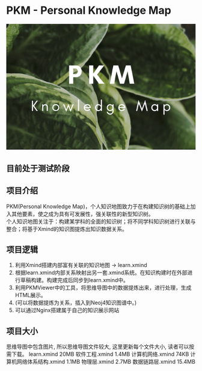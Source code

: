 # PKM - Personal Knowledge Map  
![image text](./resources/title_small.png)
## 目前处于测试阶段  
## 项目介绍  
PKM(Personal Knowledge Map)，个人知识地图致力于在构建知识树的基础上加入其他要素，使之成为具有可发展性，强关联性的新型知识树。  
个人知识地图关注于：构建某学科的全面的知识树；将不同学科知识树进行关联与整合；将基于Xmind的知识图提炼出知识数据关系。  
## 项目逻辑
1. 利用Xmind搭建内部富有关联的知识地图 -> learn.xmind
2. 根据learn.xmind内部关系映射出另一套.xmind系统。在知识构建时在外部进行草稿构建。构建完成后同步到learn.xmind中。
3. 利用PKMViewer中的工具，将思维导图中的数据提炼出来，进行处理，生成HTML展示。
4. (可以将数据提炼为关系，插入到Neoj4知识图谱中。)
5. 可以通过Nginx搭建属于自己的知识展示网站

## 项目大小
思维导图中包含图片, 所以思维导图文件较大, 这里更新每个文件大小, 读者可以按需下载。
learn.xmind  20MB
软件工程.xmind  1.4MB
计算机网络.xmind  74KB
计算机网络体系结构.xmind  1.1MB
物理层.xmind  2.7MB
数据链路层.xmind  15.4MB
